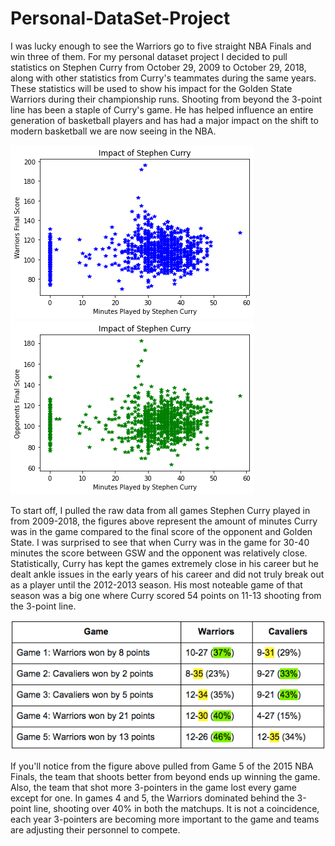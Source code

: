 # Personal-DataSet-Project
I was lucky enough to see the Warriors go to five straight NBA Finals and win three of them. For my personal dataset project I decided to pull statistics on Stephen Curry from October 29, 2009 to October 29, 2018, along with other statistics from Curry's teammates during the same years. These statistics will be used to show his impact for the Golden State Warriors during their championship runs. Shooting from beyond the 3-point line has been a staple of Curry's game. He has helped influence an entire generation of basketball players and has had a major impact on the shift to modern basketball we are now seeing in the NBA. 

![GSW Score](https://raw.githubusercontent.com/byrdzac30/Personal-DataSet-Project/main/Raw%20Score%20GSW.png)
![Opponent Score](https://raw.githubusercontent.com/byrdzac30/Personal-DataSet-Project/main/Raw%20Score%20Opponent.png)

To start off, I pulled the raw data from all games Stephen Curry played in from 2009-2018, the figures above represent the amount of minutes Curry was in the game compared to the final score of the opponent and Golden State. I was surprised to see that when Curry was in the game for 30-40 minutes the score between GSW and the opponent was relatively close. Statistically, Curry has kept the games extremely close in his career but he dealt ankle issues in the early years of his career and did not truly break out as a player until the 2012-2013 season. His most noteable game of that season was a big one where Curry scored 54 points on 11-13 shooting from the 3-point line.

![2015 Finals](https://raw.githubusercontent.com/byrdzac30/Personal-DataSet-Project/main/2015%203-Point.png)

If you'll notice from the figure above pulled from Game 5 of the 2015 NBA Finals, the team that shoots better from beyond ends up winning the game. Also, the team that shot more 3-pointers in the game lost every game except for one. In games 4 and 5, the Warriors dominated behind the 3-point line, shooting over 40% in both the matchups. It is not a coincidence, each year 3-pointers are becoming more important to the game and teams are adjusting their personnel to compete.
